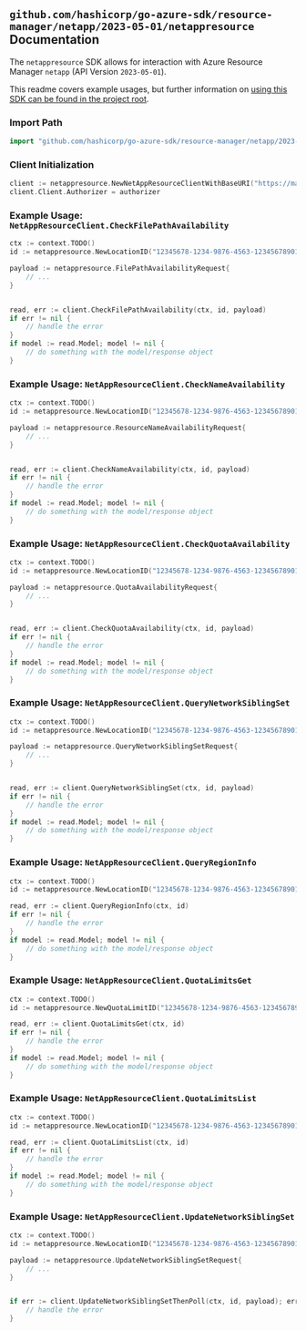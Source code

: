 
## `github.com/hashicorp/go-azure-sdk/resource-manager/netapp/2023-05-01/netappresource` Documentation

The `netappresource` SDK allows for interaction with Azure Resource Manager `netapp` (API Version `2023-05-01`).

This readme covers example usages, but further information on [using this SDK can be found in the project root](https://github.com/hashicorp/go-azure-sdk/tree/main/docs).

### Import Path

```go
import "github.com/hashicorp/go-azure-sdk/resource-manager/netapp/2023-05-01/netappresource"
```


### Client Initialization

```go
client := netappresource.NewNetAppResourceClientWithBaseURI("https://management.azure.com")
client.Client.Authorizer = authorizer
```


### Example Usage: `NetAppResourceClient.CheckFilePathAvailability`

```go
ctx := context.TODO()
id := netappresource.NewLocationID("12345678-1234-9876-4563-123456789012", "location")

payload := netappresource.FilePathAvailabilityRequest{
	// ...
}


read, err := client.CheckFilePathAvailability(ctx, id, payload)
if err != nil {
	// handle the error
}
if model := read.Model; model != nil {
	// do something with the model/response object
}
```


### Example Usage: `NetAppResourceClient.CheckNameAvailability`

```go
ctx := context.TODO()
id := netappresource.NewLocationID("12345678-1234-9876-4563-123456789012", "location")

payload := netappresource.ResourceNameAvailabilityRequest{
	// ...
}


read, err := client.CheckNameAvailability(ctx, id, payload)
if err != nil {
	// handle the error
}
if model := read.Model; model != nil {
	// do something with the model/response object
}
```


### Example Usage: `NetAppResourceClient.CheckQuotaAvailability`

```go
ctx := context.TODO()
id := netappresource.NewLocationID("12345678-1234-9876-4563-123456789012", "location")

payload := netappresource.QuotaAvailabilityRequest{
	// ...
}


read, err := client.CheckQuotaAvailability(ctx, id, payload)
if err != nil {
	// handle the error
}
if model := read.Model; model != nil {
	// do something with the model/response object
}
```


### Example Usage: `NetAppResourceClient.QueryNetworkSiblingSet`

```go
ctx := context.TODO()
id := netappresource.NewLocationID("12345678-1234-9876-4563-123456789012", "location")

payload := netappresource.QueryNetworkSiblingSetRequest{
	// ...
}


read, err := client.QueryNetworkSiblingSet(ctx, id, payload)
if err != nil {
	// handle the error
}
if model := read.Model; model != nil {
	// do something with the model/response object
}
```


### Example Usage: `NetAppResourceClient.QueryRegionInfo`

```go
ctx := context.TODO()
id := netappresource.NewLocationID("12345678-1234-9876-4563-123456789012", "location")

read, err := client.QueryRegionInfo(ctx, id)
if err != nil {
	// handle the error
}
if model := read.Model; model != nil {
	// do something with the model/response object
}
```


### Example Usage: `NetAppResourceClient.QuotaLimitsGet`

```go
ctx := context.TODO()
id := netappresource.NewQuotaLimitID("12345678-1234-9876-4563-123456789012", "location", "quotaLimitName")

read, err := client.QuotaLimitsGet(ctx, id)
if err != nil {
	// handle the error
}
if model := read.Model; model != nil {
	// do something with the model/response object
}
```


### Example Usage: `NetAppResourceClient.QuotaLimitsList`

```go
ctx := context.TODO()
id := netappresource.NewLocationID("12345678-1234-9876-4563-123456789012", "location")

read, err := client.QuotaLimitsList(ctx, id)
if err != nil {
	// handle the error
}
if model := read.Model; model != nil {
	// do something with the model/response object
}
```


### Example Usage: `NetAppResourceClient.UpdateNetworkSiblingSet`

```go
ctx := context.TODO()
id := netappresource.NewLocationID("12345678-1234-9876-4563-123456789012", "location")

payload := netappresource.UpdateNetworkSiblingSetRequest{
	// ...
}


if err := client.UpdateNetworkSiblingSetThenPoll(ctx, id, payload); err != nil {
	// handle the error
}
```
